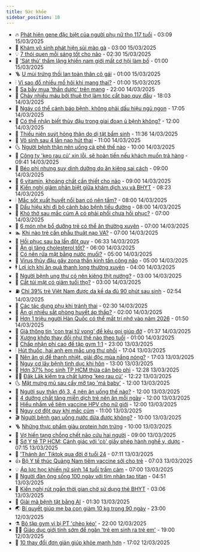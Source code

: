 ```yaml
---
title: Sức khỏe
sidebar_position: 10
---
```


<!-- vnexpress-suc-khoe:START -->
- 🔥 [Phát hiện gene đặc biệt của người phụ nữ thọ 117 tuổi](https://vnexpress.net/phat-hien-gene-dac-biet-cua-nguoi-phu-nu-tho-117-tuoi-4861484.html) - 03:09 15/03/2025
- 🥰 [Khám vô sinh phát hiện sùi mào gà](https://vnexpress.net/kham-vo-sinh-phat-hien-sui-mao-ga-4861600.html) - 03:00 15/03/2025
- 💡 [7 thói quen mỗi sáng tốt cho não](https://vnexpress.net/7-thoi-quen-moi-sang-tot-cho-nao-4861563.html) - 02:30 15/03/2025
- 🤗 [&#39;Sát thủ&#39; thầm lặng khiến nam giới mất cơ hội làm bố](https://vnexpress.net/sat-thu-tham-lang-khien-nam-gioi-mat-co-hoi-lam-bo-4858248.html) - 01:00 15/03/2025
- 🪜 [U mùi trứng thối lan toàn thân cô gái](https://vnexpress.net/u-mui-trung-thoi-lan-toan-than-co-gai-4861555.html) - 01:00 15/03/2025
- 🕯 [Vì sao đổ nhiều mồ hôi khi mang thai?](https://vnexpress.net/vi-sao-do-nhieu-mo-hoi-khi-mang-thai-4861517.html) - 01:00 15/03/2025
- 🤭 [Sa bẫy mua &#39;thần dược&#39; trên mạng](https://vnexpress.net/sa-bay-mua-than-duoc-tren-mang-4855106.html) - 22:00 14/03/2025
- 👀 [Chảy nhiều máu bởi thuê thợ làm tóc cắt bao quy đầu](https://vnexpress.net/chay-nhieu-mau-boi-thue-tho-lam-toc-cat-bao-quy-dau-4860838.html) - 18:03 14/03/2025
- 🌋 [Ngáy có thể cảnh báo bệnh, không phải dấu hiệu ngủ ngon](https://vnexpress.net/ngay-co-the-canh-bao-benh-khong-phai-dau-hieu-ngu-ngon-4860499.html) - 17:05 14/03/2025
- 🫶 [Có thể nhận biết thủy đậu trong giai đoạn ủ bệnh không?](https://vnexpress.net/co-the-nhan-biet-thuy-dau-trong-giai-doan-u-benh-khong-4861443.html) - 12:00 14/03/2025
- 🦆 [Thiếu niên suýt hỏng thận do dị tật bẩm sinh](https://vnexpress.net/thieu-nien-suyt-hong-than-do-di-tat-bam-sinh-4860208.html) - 11:36 14/03/2025
- 🚀 [Vô sinh sau 4 lần nạo hút thai](https://vnexpress.net/vo-sinh-sau-4-lan-nao-hut-thai-4861387.html) - 11:00 14/03/2025
- 🌜 [Người bệnh thận nên uống cà phê thế nào](https://vnexpress.net/nguoi-benh-than-nen-uong-ca-phe-the-nao-4861394.html) - 10:00 14/03/2025
- 🧰 [Công ty &#39;kẹo rau củ&#39; xin lỗi, sẽ hoàn tiền nếu khách muốn trả hàng](https://vnexpress.net/cong-ty-keo-rau-cu-xin-loi-se-hoan-tien-neu-khach-muon-tra-hang-4861402.html) - 09:41 14/03/2025
- 💫 [Béo phì nhưng suy dinh dưỡng do ăn kiêng sai cách](https://vnexpress.net/beo-phi-nhung-suy-dinh-duong-do-an-kieng-sai-cach-4861383.html) - 09:00 14/03/2025
- 🌝 [6 vitamin, khoáng chất cần thiết cho não](https://vnexpress.net/6-vitamin-khoang-chat-can-thiet-cho-nao-4861219.html) - 09:00 14/03/2025
- 🗽 [Kiến nghị giảm phân biệt giữa khám dịch vụ và BHYT](https://vnexpress.net/kien-nghi-giam-phan-biet-giua-kham-dich-vu-va-bhyt-4861049.html) - 08:23 14/03/2025
- 🕯 [Mắc sốt xuất huyết nổi ban có nên tắm?](https://vnexpress.net/mac-sot-xuat-huyet-noi-ban-co-nen-tam-4861344.html) - 08:00 14/03/2025
- 🦅 [Dấu hiệu khi đi bộ cảnh báo bệnh tiểu đường](https://vnexpress.net/dau-hieu-khi-di-bo-canh-bao-benh-tieu-duong-4861192.html) - 08:00 14/03/2025
- 🦆 [Khó thở sau mắc cúm A có phải phổi chưa hồi phục?](https://vnexpress.net/kho-tho-sau-mac-cum-a-co-phai-phoi-chua-hoi-phuc-4861323.html) - 07:00 14/03/2025
- 🎊 [6 món nhẹ bổ dưỡng trẻ có thể ăn thường xuyên](https://vnexpress.net/6-mon-nhe-bo-duong-tre-co-the-an-thuong-xuyen-4861273.html) - 07:00 14/03/2025
- 🏊 [Khi nào trẻ cần phẫu thuật nạo VA?](https://vnexpress.net/khi-nao-tre-can-phau-thuat-nao-va-4861269.html) - 07:00 14/03/2025
- 📝 [Hồi phục sau ba lần đột quỵ](https://vnexpress.net/hoi-phuc-sau-ba-lan-dot-quy-4860470.html) - 06:33 14/03/2025
- 💯 [Ăn gì tăng cholesterol tốt?](https://vnexpress.net/an-gi-tang-cholesterol-tot-4861304.html) - 06:00 14/03/2025
- 🌊 [Có nên rửa mặt bằng nước muối?](https://vnexpress.net/co-nen-rua-mat-bang-nuoc-muoi-4861195.html) - 05:00 14/03/2025
- 🚀 [Virus thủy đậu gây zona thần kinh tấn công não](https://vnexpress.net/virus-thuy-dau-gay-zona-than-kinh-tan-cong-nao-4860734.html) - 05:00 14/03/2025
- 🕴 [Lợi ích khi ăn quả thanh long thường xuyên](https://vnexpress.net/loi-ich-khi-an-qua-thanh-long-thuong-xuyen-4861171.html) - 04:00 14/03/2025
- 🗽 [Người bệnh ung thư có nên kiêng thịt nướng?](https://vnexpress.net/nguoi-benh-ung-thu-co-nen-kieng-thit-nuong-4861212.html) - 03:00 14/03/2025
- 🎡 [Cắt túi mật có giảm tuổi thọ?](https://vnexpress.net/cat-tui-mat-co-giam-tuoi-tho-4861170.html) - 03:00 14/03/2025
- ⛽️ [Chỉ 39% trẻ Việt Nam được da kề da đủ 90 phút sau sinh](https://vnexpress.net/chi-39-tre-viet-nam-duoc-da-ke-da-du-90-phut-sau-sinh-4860836.html) - 02:54 14/03/2025
- 🦆 [Các tác dụng phụ khi tránh thai](https://vnexpress.net/cac-tac-dung-phu-khi-tranh-thai-4860925.html) - 02:30 14/03/2025
- 🤩 [Ăn gì nhiều sắt phòng huyết áp thấp?](https://vnexpress.net/an-gi-nhieu-sat-phong-huyet-ap-thap-4861156.html) - 02:00 14/03/2025
- 🦒 [Hơn 1 triệu người Hàn Quốc có thể mất trí nhớ vào năm 2026](https://vnexpress.net/hon-1-trieu-nguoi-han-quoc-co-the-mat-tri-nho-vao-nam-2026-4861025.html) - 01:50 14/03/2025
- 💫 [Giả thông tin &#39;con trai tử vong&#39; để kêu gọi giúp đỡ](https://vnexpress.net/gia-thong-tin-con-trai-tu-vong-de-keu-goi-giup-do-4861129.html) - 01:37 14/03/2025
- 🐘 [Xương khớp thay đổi như thế nào theo tuổi](https://vnexpress.net/xuong-khop-thay-doi-nhu-the-nao-theo-tuoi-4861028.html) - 01:00 14/03/2025
- 🚀 [Chấp nhận phí cao để tập gym 1:1](https://vnexpress.net/chi-nua-trieu-dong-mot-gio-de-tap-gym-1-1-4859443.html) - 23:00 13/03/2025
- 🕯 [Hút thuốc, hai anh em mắc ung thư phổi](https://vnexpress.net/hut-thuoc-hai-anh-em-mac-ung-thu-phoi-4860498.html) - 17:04 13/03/2025
- 🦏 [Nên ăn gì để thanh nhiệt, giải độc mùa nắng nóng?](https://vnexpress.net/nen-an-gi-de-thanh-nhiet-giai-doc-mua-nang-nong-4860736.html) - 17:03 13/03/2025
- 🦄 [Nguy cơ lây bệnh tình dục khi hôn](https://vnexpress.net/nguy-co-lay-benh-tinh-duc-khi-hon-4860759.html) - 13:00 13/03/2025
- 🦒 [Hơn 37% học sinh TP HCM thừa cân béo phì](https://vnexpress.net/hon-37-hoc-sinh-tp-hcm-thua-can-beo-phi-4860969.html) - 12:28 13/03/2025
- 👨‍🏫 [Đăk Lăk kiểm tra chất lượng &#39;kẹo rau củ&#39;](https://vnexpress.net/dak-lak-kiem-tra-chat-luong-keo-rau-cu-4861010.html) - 12:22 13/03/2025
- 🌜 [Mặt mưng mủ sau cấy mỡ tạo &#39;má baby&#39;](https://vnexpress.net/mat-mung-mu-sau-cay-mo-tao-ma-baby-4860892.html) - 12:00 13/03/2025
- 🚀 [Người suy thận độ 3, 4 nên ăn uống thế nào?](https://vnexpress.net/nguoi-suy-than-do-3-4-nen-an-uong-the-nao-4860941.html) - 12:00 13/03/2025
- 💃 [4 dưỡng chất tăng miễn dịch trẻ nên ăn mỗi ngày](https://vnexpress.net/4-duong-chat-tang-mien-dich-tre-nen-an-moi-ngay-4860801.html) - 12:00 13/03/2025
- 💯 [Hiểu nhầm về tiêm vaccine HPV cho nữ giới](https://vnexpress.net/hieu-nham-ve-tiem-vaccine-hpv-cho-nu-gioi-4860700.html) - 12:00 13/03/2025
- 🤔 [Nguy cơ đột quỵ khi mắc cúm](https://vnexpress.net/nguy-co-dot-quy-khi-mac-cum-4860839.html) - 11:00 13/03/2025
- 🎬 [Người bệnh gan uống nước dừa được không?](https://vnexpress.net/nguoi-benh-gan-uong-nuoc-dua-duoc-khong-4860894.html) - 10:00 13/03/2025
- 🪜 [Những thực phẩm giàu protein hơn trứng](https://vnexpress.net/nhung-thuc-pham-giau-protein-hon-trung-4860737.html) - 10:00 13/03/2025
- 🦣 [Vợ hiến tạng chồng chết não cứu hai người](https://vnexpress.net/vo-hien-tang-chong-chet-nao-cuu-hai-nguoi-4860852.html) - 09:00 13/03/2025
- 🧐 [Sở Y tế TP HCM: Cảnh giác với &#39;cò&#39; giấy phép hành nghề y, dược](https://vnexpress.net/so-y-te-tp-hcm-canh-giac-voi-co-giay-phep-hanh-nghe-y-duoc-4860655.html) - 07:15 13/03/2025
- 🤡 [&#39;Thánh ăn&#39; Tiktok qua đời ở tuổi 24](https://vnexpress.net/thanh-an-tiktok-qua-doi-o-tuoi-24-4860825.html) - 07:11 13/03/2025
- 👍 [Bộ Y tế thúc Quảng Nam tiêm vaccine sởi cho trẻ](https://vnexpress.net/bo-y-te-thuc-quang-nam-tiem-vaccine-soi-cho-tre-4860843.html) - 07:03 13/03/2025
- 💡 [Áp lực học khiến nữ sinh 14 tuổi trầm cảm](https://vnexpress.net/ap-luc-hoc-khien-nu-sinh-14-tuoi-tram-cam-4860665.html) - 07:00 13/03/2025
- 💯 [Người đàn ông sống 100 ngày với tim nhân tạo titan](https://vnexpress.net/nguoi-dan-ong-song-100-ngay-voi-tim-nhan-tao-titan-4860768.html) - 04:51 13/03/2025
- 🧠 [Kiến nghị rút ngắn thời gian chờ sử dụng thẻ BHYT](https://vnexpress.net/kien-nghi-rut-ngan-thoi-gian-cho-su-dung-the-bhyt-4860668.html) - 03:06 13/03/2025
- 🎡 [Giải mã bệnh tật bằng AI](https://vnexpress.net/giai-ma-benh-tat-bang-ai-4860596.html) - 01:30 13/03/2025
- 🌏 [Bí quyết giúp mẹ ba con giảm 10 kg trong 90 ngày](https://vnexpress.net/bi-quyet-giup-me-ba-con-giam-10-kg-trong-90-ngay-4860179.html) - 23:00 12/03/2025
- ⚗️ [Bỏ tập gym vì bị PT &#39;chèo kéo&#39;](https://vnexpress.net/bo-tap-gym-vi-bi-pt-cheo-keo-4857898.html) - 22:00 12/03/2025
- 👨‍🏫 [Giáo dục giới tính sớm để ngăn &#39;trẻ em sinh ra trẻ em&#39;](https://vnexpress.net/giao-duc-gioi-tinh-som-de-ngan-tre-em-sinh-ra-tre-em-4860533.html) - 19:00 12/03/2025
- 🤖 [10 thay đổi đơn giản giúp khỏe mạnh hơn](https://vnexpress.net/10-thay-doi-don-gian-giup-khoe-manh-hon-4858677.html) - 17:02 12/03/2025<!-- vnexpress-suc-khoe:END -->
